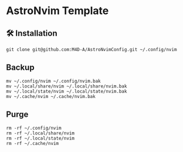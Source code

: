 # AstroNvim Template

## 🛠️ Installation

```shell
git clone git@github.com:M4D-A/AstroNvimConfig.git ~/.config/nvim
```

## Backup

```shell
mv ~/.config/nvim ~/.config/nvim.bak
mv ~/.local/share/nvim ~/.local/share/nvim.bak
mv ~/.local/state/nvim ~/.local/state/nvim.bak
mv ~/.cache/nvim ~/.cache/nvim.bak
```

## Purge

```shell
rm -rf ~/.config/nvim
rm -rf ~/.local/share/nvim
rm -rf ~/.local/state/nvim
rm -rf ~/.cache/nvim
```

